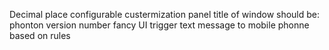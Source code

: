 Decimal place configurable
custermization panel
title of window should be: phonton version number
fancy UI
trigger text message to mobile phonne based on rules
